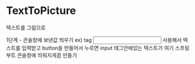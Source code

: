 # TextToPicture
텍스트를 그림으로


1단계 - 콘솔창에 보낸값 띄우기
ex) tag <input type="text" /> 사용해서 텍스트를 입력받고 button을 만들어서 누르면
input 태그안에있는 텍스트가 여기 스프링부트 콘솔창에 띄워지게끔 만들기